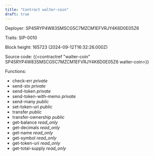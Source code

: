 ```yaml
---
title: "Contract walter-coin"
draft: true
---
```

Deployer: SP45RYP4W83SMSCG5C7MZCM1EFVRJY4K6D0E05Z6

Traits:
 SIP-0010



Block height: 165723 (2024-09-12T16:32:26.000Z)

Source code: {{<contractref "walter-coin" SP45RYP4W83SMSCG5C7MZCM1EFVRJY4K6D0E05Z6 walter-coin>}}

Functions:

* check-err _private_
* send-stx _private_
* send-token _private_
* send-token-with-memo _private_
* send-many _public_
* set-token-uri _public_
* transfer _public_
* transfer-ownership _public_
* get-balance _read_only_
* get-decimals _read_only_
* get-name _read_only_
* get-symbol _read_only_
* get-token-uri _read_only_
* get-total-supply _read_only_
